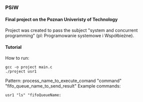 ### PSiW
#### Final project on the Poznan Univeristy of Technology
Project was created to pass the subject "system and concurrent programming" (pl: Programowanie systemowe i Współbieżne).
#### Tutorial
How to run:
```
gcc -o project main.c
./project usr1
```
Pattern:
process_name_to_execute_comand "command" "fifo_queue_name_to_send_result"
Example commands:
```
usr1 "ls" "fifoQueueName:
```

